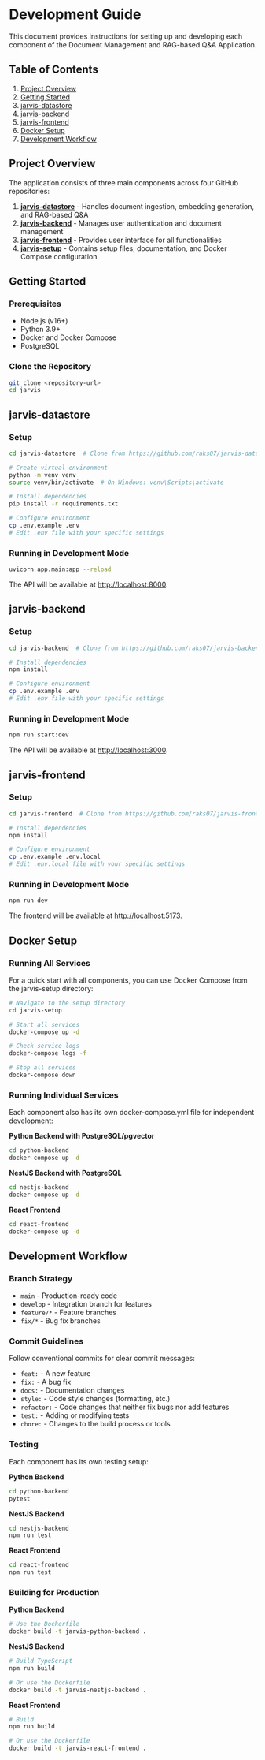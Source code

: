 # Development Guide

This document provides instructions for setting up and developing each component of the Document Management and RAG-based Q&A Application.

## Table of Contents

1. [Project Overview](#project-overview)
2. [Getting Started](#getting-started)
3. [jarvis-datastore](#jarvis-datastore)
4. [jarvis-backend](#jarvis-backend)
5. [jarvis-frontend](#jarvis-frontend)
6. [Docker Setup](#docker-setup)
7. [Development Workflow](#development-workflow)

## Project Overview

The application consists of three main components across four GitHub repositories:

1. **[jarvis-datastore](https://github.com/raks07/jarvis-datastore)** - Handles document ingestion, embedding generation, and RAG-based Q&A
2. **[jarvis-backend](https://github.com/raks07/jarvis-backend)** - Manages user authentication and document management
3. **[jarvis-frontend](https://github.com/raks07/jarvis-frontend)** - Provides user interface for all functionalities
4. **[jarvis-setup](https://github.com/raks07/jarvis-setup)** - Contains setup files, documentation, and Docker Compose configuration

## Getting Started

### Prerequisites

- Node.js (v16+)
- Python 3.9+
- Docker and Docker Compose
- PostgreSQL

### Clone the Repository

```bash
git clone <repository-url>
cd jarvis
```

## jarvis-datastore

### Setup

```bash
cd jarvis-datastore  # Clone from https://github.com/raks07/jarvis-datastore

# Create virtual environment
python -m venv venv
source venv/bin/activate  # On Windows: venv\Scripts\activate

# Install dependencies
pip install -r requirements.txt

# Configure environment
cp .env.example .env
# Edit .env file with your specific settings
```

### Running in Development Mode

```bash
uvicorn app.main:app --reload
```

The API will be available at <http://localhost:8000>.

## jarvis-backend

### Setup

```bash
cd jarvis-backend  # Clone from https://github.com/raks07/jarvis-backend

# Install dependencies
npm install

# Configure environment
cp .env.example .env
# Edit .env file with your specific settings
```

### Running in Development Mode

```bash
npm run start:dev
```

The API will be available at <http://localhost:3000>.

## jarvis-frontend

### Setup

```bash
cd jarvis-frontend  # Clone from https://github.com/raks07/jarvis-frontend

# Install dependencies
npm install

# Configure environment
cp .env.example .env.local
# Edit .env.local file with your specific settings
```

### Running in Development Mode

```bash
npm run dev
```

The frontend will be available at <http://localhost:5173>.

## Docker Setup

### Running All Services

For a quick start with all components, you can use Docker Compose from the jarvis-setup directory:

```bash
# Navigate to the setup directory
cd jarvis-setup

# Start all services
docker-compose up -d

# Check service logs
docker-compose logs -f

# Stop all services
docker-compose down
```

### Running Individual Services

Each component also has its own docker-compose.yml file for independent development:

**Python Backend with PostgreSQL/pgvector**

```bash
cd python-backend
docker-compose up -d
```

**NestJS Backend with PostgreSQL**

```bash
cd nestjs-backend
docker-compose up -d
```

**React Frontend**

```bash
cd react-frontend
docker-compose up -d
```

## Development Workflow

### Branch Strategy

- `main` - Production-ready code
- `develop` - Integration branch for features
- `feature/*` - Feature branches
- `fix/*` - Bug fix branches

### Commit Guidelines

Follow conventional commits for clear commit messages:

- `feat:` - A new feature
- `fix:` - A bug fix
- `docs:` - Documentation changes
- `style:` - Code style changes (formatting, etc.)
- `refactor:` - Code changes that neither fix bugs nor add features
- `test:` - Adding or modifying tests
- `chore:` - Changes to the build process or tools

### Testing

Each component has its own testing setup:

**Python Backend**

```bash
cd python-backend
pytest
```

**NestJS Backend**

```bash
cd nestjs-backend
npm run test
```

**React Frontend**

```bash
cd react-frontend
npm run test
```

### Building for Production

**Python Backend**

```bash
# Use the Dockerfile
docker build -t jarvis-python-backend .
```

**NestJS Backend**

```bash
# Build TypeScript
npm run build

# Or use the Dockerfile
docker build -t jarvis-nestjs-backend .
```

**React Frontend**

```bash
# Build
npm run build

# Or use the Dockerfile
docker build -t jarvis-react-frontend .
```

